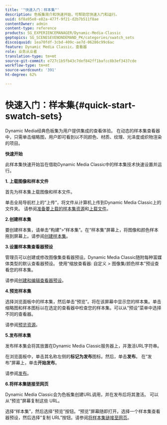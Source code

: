 ```yaml
---
title: '"快速入门：样本集"'
description: 色板集简介和快速开始，可帮助您快速入门和运行。
uuid: 6f8a95e8-e82a-477f-9f21-d2b7b511f8ae
contentOwner: admin
content-type: reference
products: SG_EXPERIENCEMANAGER/Dynamic-Media-Classic
geptopics: SG_SCENESEVENONDEMAND_PK/categories/swatch_sets
discoiquuid: 1ea70fdf-3cbd-409c-ae7d-06286c99c6ac
feature: Dynamic Media Classic，查看器
role: 业务从业者
translation-type: tm+mt
source-git-commit: e727c1b5fb43c7def842ff1bafcc8b3ef3437cde
workflow-type: tm+mt
source-wordcount: '391'
ht-degree: 62%

---
```



# 快速入门：样本集{#quick-start-swatch-sets}

Dynamic Media经典色板集为用户提供集成的查看体验。 在动态的样本集查看器中，只需单击缩略图，用户即可看到以不同颜色、材质、纹理、光泽度或织物渲染的项目。

**快速开始**

此样本集快速开始旨在借助Dynamic Media Classic中的样本集技术快速设置并运行。

**1. 上载图像和样本文件**

首先为样本集上载图像和样本文件。

单击全局导航栏上的“上传”，将文件从计算机上传到Dynamic Media Classic上的文件夹。 请参阅[准备要上载的样本集资源](preparing-swatch-set-assets-upload.md#preparing-swatch-set-assets-for-upload)和[上载文件](uploading-files.md#uploading-your-files)。

**2.创建样本集**

要创建样本集，请单击“构建”>“样本集”。在“样本集”屏幕上，将图像和颜色样本拖到屏幕上。请参阅[创建样本集](creating-swatch-set.md#creating-a-swatch-set)。

**3.设置样本集查看器预设**

管理员可以创建或修改图像集查看器预设。Dynamic Media Classic随附每种富媒体类型的默认查看器预设。 使用“缩放查看器: 自定义 > 图像集/颜色样本”预设查看您的样本集。

请参阅[创建和编辑查看器预设](application-setup.md#adding-and-editing-viewer-presets)。

**4.预览样本集**

选择浏览面板中的样本集，然后单击“预览”。将在该屏幕中显示您的样本集。单击缩略图和样本图标以在选定的查看器中检查您的样本集。可以从“预设”菜单中选择不同的查看器。

请参阅[预览资源](previewing-asset.md#previewing-an-asset)。

**5.发布样本集**

发布样本集会将其放置在Dynamic Media Classic服务器上，并激活URL字符串。

在浏览面板中，单击其名称左侧的&#x200B;**标记为发布**&#x200B;图标。然后，单击&#x200B;**发布**。 在“发布”屏幕上，单击&#x200B;**开始发布**。

请参阅[发布](publishing-files.md#publishing-files)。

**6.将样本集链接至网页**

Dynamic Media Classic会为色板集创建URL调用，并在发布后将其激活。 可以从“预览”屏幕复制这些 URL。

选择“样本集”，然后选择“预览”按钮。“预览”屏幕随即打开。选择一个样本集查看器预设，然后选择“复制 URL”按钮。请参阅[将样本集链接至网页](linking-swatch-set-web-page.md#linking-a-swatch-set-to-a-web-page)。
